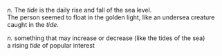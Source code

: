 *n.* The *tide* is the daily rise and fall of the sea level.  
The person seemed to float in the golden light, like an undersea creature caught in the *tide*.

*n.* something that may increase or decrease (like the tides of the sea)  
a rising *tide* of popular interest
